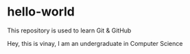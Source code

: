 # hello-world
This repository is used to learn Git &amp; GitHub

Hey, this is vinay, I am an undergraduate in Computer Science

